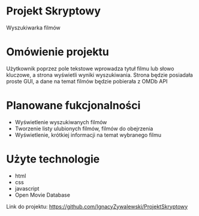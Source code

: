# Projekt Skryptowy
Wyszukiwarka filmów

# Omówienie projektu
Użytkownik poprzez pole tekstowe wprowadza tytuł filmu lub słowo kluczowe, a strona wyświetli wyniki wyszukiwania. Strona będzie posiadała proste GUI, a dane na temat filmów będzie pobierała z OMDb API

# Planowane fukcjonalności
- Wyświetlenie wyszukiwanych filmów
- Tworzenie listy ulubionych filmów, filmów do obejrzenia
- Wyświetlenie, krótkiej informacji na temat wybranego filmu

# Użyte technologie
- html
- css
- javascript
- Open Movie Database

Link do projektu: https://github.com/IgnacyZywalewski/ProjektSkryptowy
